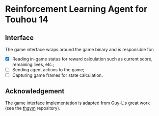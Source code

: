 # Reinforcement Learning Agent for Touhou 14

## Interface

The game interface wraps around the game binary and is responsible for:

- [x] Reading in-game status for reward calculation such as current score, remaining lives, etc.;
- [ ] Sending agent actions to the game;
- [ ] Capturing game frames for state calculation.

## Acknowledgement

The game interface implementation is adapted from Guy-L's great work (see the [thgym](https://github.com/Guy-L/thgym/tree/master) repository).
